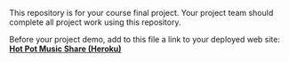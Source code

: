 This repository is for your course final project. Your project team
should complete all project work using this repository.

Before your project demo, add to this file a link to your deployed
web site:  
**[Hot Pot Music Share (Heroku)](http://hot-pot-music-share.herokuapp.com/)**
